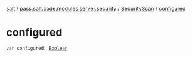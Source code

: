 [salt](../../index.md) / [pass.salt.code.modules.server.security](../index.md) / [SecurityScan](index.md) / [configured](./configured.md)

# configured

`var configured: `[`Boolean`](https://kotlinlang.org/api/latest/jvm/stdlib/kotlin/-boolean/index.html)